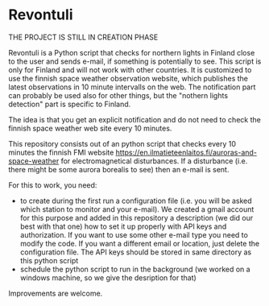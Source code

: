 # Revontuli

THE PROJECT IS STILL IN CREATION PHASE

Revontuli is a Python script that checks for northern lights in Finland close to the user and sends e-mail, if something is potentially to see. This script is only for Finland and will not work with other countries. It is customized to use the finnish space weather observation website, which publishes the latest observations in 10 minute intervalls on the web. The notification part can probably be used also for other things, but the "nothern lights detection" part is specific to Finland.

The idea is that you get an explicit notification and do not need to check the finnish space weather web site every 10 minutes.

This repository consists out of an python script that checks every 10 minutes the finnish FMI website https://en.ilmatieteenlaitos.fi/auroras-and-space-weather for electromagnetical disturbances. If a disturbance (i.e. there might be some aurora borealis to see) then an e-mail is sent. 

For this to work, you need:
- to create during the first run a configuration file (i.e. you will be asked which station to monitor and your e-mail). We created a gmail account for this purpose and added in this repository a description (we did our best with that one) how to set it up properly with API keys and authorization. If you want to use some other e-mail type you need to modify the code. If you want a different email or location, just delete the configuration file. The API keys should be stored in same directory as this python script
- schedule the python script to run in the background (we worked on a windows machine, so we give the desription for that)

Improvements are welcome.
